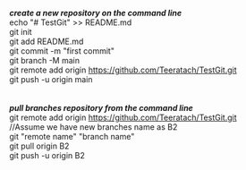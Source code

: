 ***create a new repository on the command line***<br>
echo "# TestGit" >> README.md<br>
git init<br>
git add README.md<br>
git commit -m "first commit"<br>
git branch -M main<br>
git remote add origin https://github.com/Teeratach/TestGit.git<br>
git push -u origin main<br>
<br>
<br>
***pull branches repository from the command line***<br>
git remote add origin https://github.com/Teeratach/TestGit.git <br>
//Assume we have new branches name as B2 <br>
git "remote name" "branch name"<br>
git pull origin B2<br>
git push -u origin B2<br>
